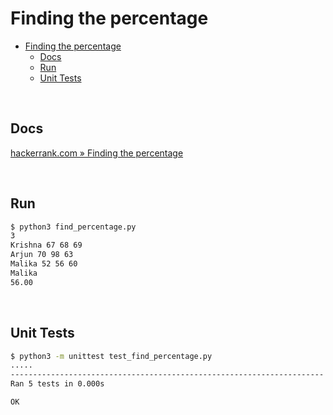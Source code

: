 # Finding the percentage

- [Finding the percentage](#finding-the-percentage)
  - [Docs](#docs)
  - [Run](#run)
  - [Unit Tests](#unit-tests)

<br>

## Docs

[hackerrank.com » Finding the percentage](https://www.hackerrank.com/challenges/finding-the-percentage/problem?isFullScreen=true)

<br>

## Run

```bash
$ python3 find_percentage.py                 
3
Krishna 67 68 69
Arjun 70 98 63
Malika 52 56 60
Malika
56.00
```

<br>

## Unit Tests

```bash
$ python3 -m unittest test_find_percentage.py 
.....
----------------------------------------------------------------------
Ran 5 tests in 0.000s

OK
```
